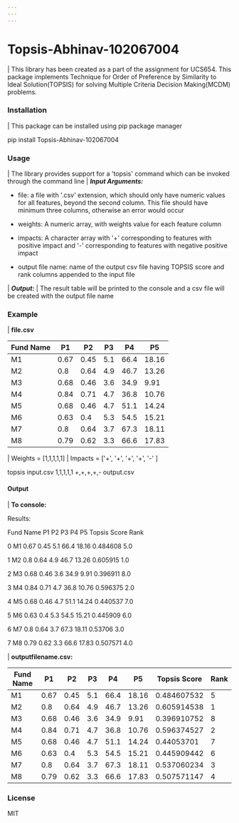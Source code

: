 ```yaml
---
---
---
```


# **Topsis-Abhinav-102067004**

| This library has been created as a part of the assignment for UCS654. This package implements Technique for Order of Preference by Similarity to Ideal Solution(TOPSIS) for solving Multiple Criteria Decision Making(MCDM) problems.

### **Installation**

| This package can be installed using pip package manager

<div>

pip install Topsis-Abhinav-102067004

</div>

### **Usage**

| The library provides support for a 'topsis' command which can be invoked through the command line
| ***Input Arguments:***

-   file: a file with '.csv' extension, which should only have numeric values for all features, beyond the second column. This file should have minimum three columns, otherwise an error would occur

-   weights: A numeric array, with weights value for each feature column

-   impacts: A character array with '+' corresponding to features with positive impact and '-' corresponding to features with negative positive impact

-   output file name: name of the output csv file having TOPSIS score and rank columns appended to the input file

| ***Output:***
| The result table will be printed to the console and a csv file will be created with the output file name

### **Example**

| **file.csv**

| Fund Name | P1   | P2   | P3  | P4   | P5    |
|-----------|------|------|-----|------|-------|
| M1        | 0.67 | 0.45 | 5.1 | 66.4 | 18.16 |
| M2        | 0.8  | 0.64 | 4.9 | 46.7 | 13.26 |
| M3        | 0.68 | 0.46 | 3.6 | 34.9 | 9.91  |
| M4        | 0.84 | 0.71 | 4.7 | 36.8 | 10.76 |
| M5        | 0.68 | 0.46 | 4.7 | 51.1 | 14.24 |
| M6        | 0.63 | 0.4  | 5.3 | 54.5 | 15.21 |
| M7        | 0.8  | 0.64 | 3.7 | 67.3 | 18.11 |
| M8        | 0.79 | 0.62 | 3.3 | 66.6 | 17.83 |

| Weights = [1,1,1,1,1]
| Impacts = ['+', '+', '+', '+', '-' ]

<div>

topsis input.csv 1,1,1,1,1 +,+,+,+,- output.csv

</div>

#### **Output**

| **To console:**

<div>

Results:

Fund Name P1 P2 P3 P4 P5 Topsis Score Rank

0 M1 0.67 0.45 5.1 66.4 18.16 0.484608 5.0

1 M2 0.8 0.64 4.9 46.7 13.26 0.605915 1.0

2 M3 0.68 0.46 3.6 34.9 9.91 0.396911 8.0

3 M4 0.84 0.71 4.7 36.8 10.76 0.596375 2.0

4 M5 0.68 0.46 4.7 51.1 14.24 0.440537 7.0

5 M6 0.63 0.4 5.3 54.5 15.21 0.445909 6.0

6 M7 0.8 0.64 3.7 67.3 18.11 0.53706 3.0

7 M8 0.79 0.62 3.3 66.6 17.83 0.507571 4.0

</div>

| **outputfilename.csv:**

| Fund Name | P1   | P2   | P3  | P4   | P5    | Topsis Score | Rank |
|-----------|------|------|-----|------|-------|--------------|------|
| M1        | 0.67 | 0.45 | 5.1 | 66.4 | 18.16 | 0.484607532  | 5    |
| M2        | 0.8  | 0.64 | 4.9 | 46.7 | 13.26 | 0.605914538  | 1    |
| M3        | 0.68 | 0.46 | 3.6 | 34.9 | 9.91  | 0.396910752  | 8    |
| M4        | 0.84 | 0.71 | 4.7 | 36.8 | 10.76 | 0.596374527  | 2    |
| M5        | 0.68 | 0.46 | 4.7 | 51.1 | 14.24 | 0.44053701   | 7    |
| M6        | 0.63 | 0.4  | 5.3 | 54.5 | 15.21 | 0.445909442  | 6    |
| M7        | 0.8  | 0.64 | 3.7 | 67.3 | 18.11 | 0.537060234  | 3    |
| M8        | 0.79 | 0.62 | 3.3 | 66.6 | 17.83 | 0.507571147  | 4    |

### **License**

MIT
